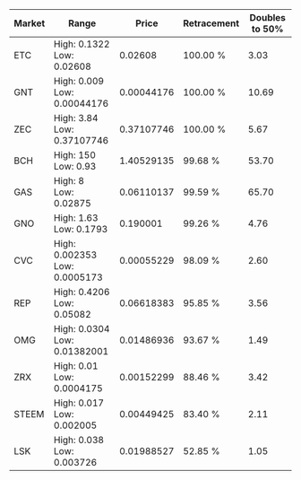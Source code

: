 | Market | Range | Price| Retracement | Doubles to 50% |
| --- | --- | --- | --- | --- |
| ETC | High: 0.1322<br />Low: 0.02608 | 0.02608 | 100.00 % | 3.03 |
| GNT | High: 0.009<br />Low: 0.00044176 | 0.00044176 | 100.00 % | 10.69 |
| ZEC | High: 3.84<br />Low: 0.37107746 | 0.37107746 | 100.00 % | 5.67 |
| BCH | High: 150<br />Low: 0.93 | 1.40529135 | 99.68 % | 53.70 |
| GAS | High: 8<br />Low: 0.02875 | 0.06110137 | 99.59 % | 65.70 |
| GNO | High: 1.63<br />Low: 0.1793 | 0.190001 | 99.26 % | 4.76 |
| CVC | High: 0.002353<br />Low: 0.0005173 | 0.00055229 | 98.09 % | 2.60 |
| REP | High: 0.4206<br />Low: 0.05082 | 0.06618383 | 95.85 % | 3.56 |
| OMG | High: 0.0304<br />Low: 0.01382001 | 0.01486936 | 93.67 % | 1.49 |
| ZRX | High: 0.01<br />Low: 0.0004175 | 0.00152299 | 88.46 % | 3.42 |
| STEEM | High: 0.017<br />Low: 0.002005 | 0.00449425 | 83.40 % | 2.11 |
| LSK | High: 0.038<br />Low: 0.003726 | 0.01988527 | 52.85 % | 1.05 |
